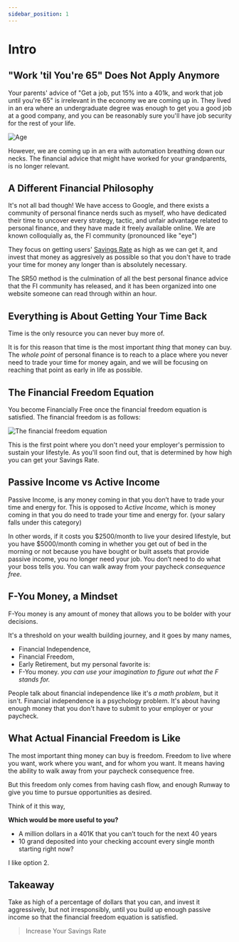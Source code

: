 ```yaml
---
sidebar_position: 1
---
```


# Intro

## "Work 'til You're 65" Does Not Apply Anymore

Your parents' advice of "Get a job, put 15% into a 401k, and work that job until you're 65" is irrelevant in the economy we are coming up in. They lived in an era where an undergraduate degree was enough to get you a good job at a good company, and you can be reasonably sure you'll have job security for the rest of your life.

![Age](/img/age-meme.svg)

However, we are coming up in an era with automation breathing down our necks. The financial advice that might have worked for your grandparents, is no longer relevant.

## A Different Financial Philosophy

It's not all bad though! We have access to Google, and there exists a community of personal finance nerds such as myself, who have dedicated their time to uncover every strategy, tactic, and unfair advantage related to personal finance, and they have made it freely available online. We are known colloquially as, the FI community (pronounced like "eye")

They focus on getting users' [Savings Rate](/kpis/savings-rate.md) as high as we can get it, and invest that money as aggresively as possible so that you don't have to trade your time for money any longer than is absolutely necessary.

The SR50 method is the culmination of all the best personal finance advice that the FI community has released, and it has been organized into one website someone can read through within an hour.

## Everything is About Getting Your Time Back 

Time is the only resource you can never buy more of. 

It is for this reason that time is the most important *thing* that money can buy. The *whole point* of personal finance is to reach to a place where you never need to trade your time for money again, and we will be focusing on reaching that point as early in life as possible.

## The Financial Freedom Equation

You become Financially Free once the financial freedom equation is satisfied. The financial freedom is as follows:

![The financial freedom equation](/img/financial-freedom-equation-dark.svg)

This is the first point where you don't need your employer's permission to sustain your lifestyle. As you'll soon find out, that is determined by how high you can get your Savings Rate.

## Passive Income vs Active Income

Passive Income, is any money coming in that you don’t have to trade your time and energy for. This is opposed to *Active Income*, which is money coming in that you do need to trade your time and energy for. (your salary falls under this category)

In other words, if it costs you $2500/month to live your desired lifestyle, but you have $5000/month coming in whether you get out of bed in the morning or not because you have bought or built assets that provide passive income, you no longer need your job. You don’t need to do what your boss tells you. You can walk away from your paycheck *consequence free.* 

## F-You Money, a Mindset

F-You money is any amount of money that allows you to be bolder with your decisions. 

It's a threshold on your wealth building journey, and it goes by many names, 
- Financial Independence, 
- Financial Freedom, 
- Early Retirement,
but my personal favorite is:
- F-You money. 
*you can use your imagination to figure out what the F stands for.*

People talk about financial independence like it's *a math problem*, but it isn't. Financial independence is a psychology problem. It's about having enough money that you don't have to submit to your employer or your paycheck.

## What Actual Financial Freedom is Like

The most important thing money can buy is freedom. Freedom to live where you want, work where you want, and for whom you want. It means having the ability to walk away from your paycheck consequence free. 

But this freedom only comes from having cash flow, and enough Runway to give you time to pursue opportunities as desired.

Think of it this way, 

**Which would be more useful to you?** 

- A million dollars in a 401K that you can’t touch for the next 40 years 
- 10 grand deposited into your checking account every single month starting right now?

I like option 2.

## Takeaway

Take as high of a percentage of dollars that you can, and invest it aggressively, but not irresponsibly, until you build up enough passive income so that the financial freedom equation is satisfied.

>Increase Your Savings Rate
